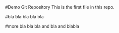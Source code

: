 #Demo Git Repository
This is the first file in this repo.

#bla bla
bla bla bla

#more bla bla
bla and bla and blabla